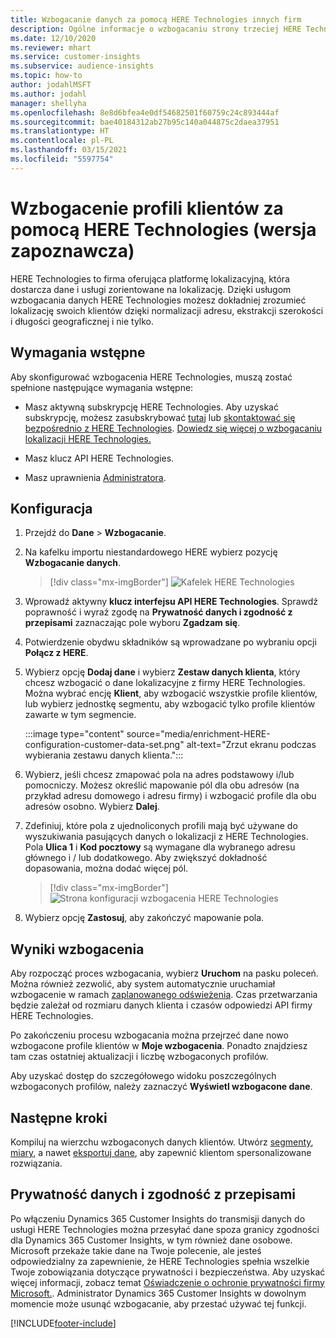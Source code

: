 ```yaml
---
title: Wzbogacanie danych za pomocą HERE Technologies innych firm
description: Ogólne informacje o wzbogacaniu strony trzeciej HERE Technologies.
ms.date: 12/10/2020
ms.reviewer: mhart
ms.service: customer-insights
ms.subservice: audience-insights
ms.topic: how-to
author: jodahlMSFT
ms.author: jodahl
manager: shellyha
ms.openlocfilehash: 8e8d6bfea4e0df54682501f60759c24c893444af
ms.sourcegitcommit: bae40184312ab27b95c140a044875c2daea37951
ms.translationtype: HT
ms.contentlocale: pl-PL
ms.lasthandoff: 03/15/2021
ms.locfileid: "5597754"
---
```

# <a name="enrichment-of-customer-profiles-with-here-technologies-preview"></a>Wzbogacenie profili klientów za pomocą HERE Technologies (wersja zapoznawcza)

HERE Technologies to firma oferująca platformę lokalizacyjną, która dostarcza dane i usługi zorientowane na lokalizację. Dzięki usługom wzbogacania danych HERE Technologies możesz dokładniej zrozumieć lokalizację swoich klientów dzięki normalizacji adresu, ekstrakcji szerokości i długości geograficznej i nie tylko.

## <a name="prerequisites"></a>Wymagania wstępne

Aby skonfigurować wzbogacenia HERE Technologies, muszą zostać spełnione następujące wymagania wstępne:

- Masz aktywną subskrypcję HERE Technologies. Aby uzyskać subskrypcję, możesz zasubskrybować [tutaj](https://developer.here.com/sign-up?utm_medium=referral&utm_source=Microsoft-Dynamics-CI&create=Freemium-Basic) lub [skontaktować się bezpośrednio z HERE Technologies](https://developer.here.com/help?utm_medium=referral&utm_source=Microsoft-Dynamics-CI#how-can-we-help-you). [Dowiedz się więcej o wzbogacaniu lokalizacji HERE Technologies.](https://developer.here.com/location-enrichment?cid=Dev-MicrosoftDynamics-DB-0-Dev-&utm_source=MicrosoftDynamics&utm_medium=referral&utm_campaign=Online_Dev_ReferralMicrosoft)

- Masz klucz API HERE Technologies.

- Masz uprawnienia [Administratora](permissions.md#administrator).

## <a name="configuration"></a>Konfiguracja

1. Przejdź do **Dane** > **Wzbogacanie**.

1. Na kafelku importu niestandardowego HERE wybierz pozycję **Wzbogacanie danych**.

   > [!div class="mx-imgBorder"]
   > ![Kafelek HERE Technologies](media/HERE-tile.png "Kafelek HERE Technologies")

1. Wprowadź aktywny **klucz interfejsu API HERE Technologies**. Sprawdź poprawność i wyraź zgodę na **Prywatność danych i zgodność z przepisami** zaznaczając pole wyboru **Zgadzam się**. 

1. Potwierdzenie obydwu składników są wprowadzane po wybraniu opcji **Połącz z HERE**.

1.  Wybierz opcję **Dodaj dane** i wybierz **Zestaw danych klienta**, który chcesz wzbogacić o dane lokalizacyjne z firmy HERE Technologies. Można wybrać encję **Klient**, aby wzbogacić wszystkie profile klientów, lub wybierz jednostkę segmentu, aby wzbogacić tylko profile klientów zawarte w tym segmencie.

    :::image type="content" source="media/enrichment-HERE-configuration-customer-data-set.png" alt-text="Zrzut ekranu podczas wybierania zestawu danych klienta.":::

1. Wybierz, jeśli chcesz zmapować pola na adres podstawowy i/lub pomocniczy. Możesz określić mapowanie pól dla obu adresów (na przykład adresu domowego i adresu firmy) i wzbogacić profile dla obu adresów osobno. Wybierz **Dalej**.

1. Zdefiniuj, które pola z ujednoliconych profili mają być używane do wyszukiwania pasujących danych o lokalizacji z HERE Technologies. Pola **Ulica 1** i **Kod pocztowy** są wymagane dla wybranego adresu głównego i / lub dodatkowego. Aby zwiększyć dokładność dopasowania, można dodać więcej pól.

   > [!div class="mx-imgBorder"]
   > ![Strona konfiguracji wzbogacenia HERE Technologies](media/enrichment-HERE-configuration.png "Strona konfiguracji wzbogacenia HERE Technologies")

1. Wybierz opcję **Zastosuj**, aby zakończyć mapowanie pola.

## <a name="enrichment-results"></a>Wyniki wzbogacenia

Aby rozpocząć proces wzbogacania, wybierz **Uruchom** na pasku poleceń. Można również zezwolić, aby system automatycznie uruchamiał wzbogacenie w ramach [zaplanowanego odświeżenia](system.md#schedule-tab). Czas przetwarzania będzie zależał od rozmiaru danych klienta i czasów odpowiedzi API firmy HERE Technologies.

Po zakończeniu procesu wzbogacania można przejrzeć dane nowo wzbogacone profile klientów w **Moje wzbogacenia**. Ponadto znajdziesz tam czas ostatniej aktualizacji i liczbę wzbogaconych profilów.

Aby uzyskać dostęp do szczegółowego widoku poszczególnych wzbogaconych profilów, należy zaznaczyć **Wyświetl wzbogacone dane**.

## <a name="next-steps"></a>Następne kroki

Kompiluj na wierzchu wzbogaconych danych klientów. Utwórz [segmenty](segments.md), [miary](measures.md), a nawet [eksportuj dane](export-destinations.md), aby zapewnić klientom spersonalizowane rozwiązania.

## <a name="data-privacy-and-compliance"></a>Prywatność danych i zgodność z przepisami

Po włączeniu Dynamics 365 Customer Insights do transmisji danych do usługi HERE Technologies można przesyłać dane spoza granicy zgodności dla Dynamics 365 Customer Insights, w tym również dane osobowe. Microsoft przekaże takie dane na Twoje polecenie, ale jesteś odpowiedzialny za zapewnienie, że HERE Technologies spełnia wszelkie Twoje zobowiązania dotyczące prywatności i bezpieczeństwa. Aby uzyskać więcej informacji, zobacz temat [Oświadczenie o ochronie prywatności firmy Microsoft.](https://go.microsoft.com/fwlink/?linkid=396732).
Administrator Dynamics 365 Customer Insights w dowolnym momencie może usunąć wzbogacanie, aby przestać używać tej funkcji.


[!INCLUDE[footer-include](../includes/footer-banner.md)]